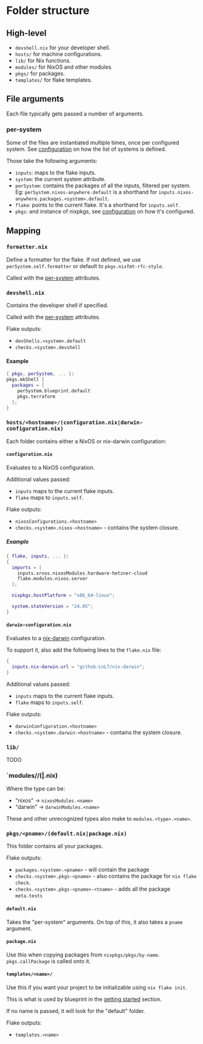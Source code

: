 # Folder structure

## High-level

-   `devshell.nix` for your developer shell.
-   `hosts/` for machine configurations.
-   `lib/` for Nix functions.
-   `modules/` for NixOS and other modules.
-   `pkgs/` for packages.
-   `templates/` for flake templates.

## File arguments

Each file typically gets passed a number of arguments.

### per-system

Some of the files are instantiated multiple times, once per configured system. See [configuration](configuration.md) on how the list of systems is defined.

Those take the following arguments:

-   `inputs`: maps to the flake inputs.
-   `system`: the current system attribute.
-   `perSystem`: contains the packages of all the inputs, filtered per system.
    Eg: `perSystem.nixos-anywhere.default` is a shorthand for `inputs.nixos-anywhere.packages.<system>.default`.
-   `flake`: points to the current flake. It's a shorthand for `inputs.self`.
-   `pkgs`: and instance of nixpkgs, see [configuration](configuration.md) on how it's configured.

## Mapping

### `formatter.nix`

Define a formatter for the flake. If not defined, we use `perSystem.self.formatter` or default to `pkgs.nixfmt-rfc-style`.

Called with the [per-system](#per-system) attributes.

### `devshell.nix`

Contains the developer shell if specified.

Called with the [per-system](#per-system) attributes.

Flake outputs:

-   `devShells.<system>.default`
-   `checks.<system>.devshell`

#### Example

```nix
{ pkgs, perSystem, ... }:
pkgs.mkShell {
  packages = [
    perSystem.blueprint.default
    pkgs.terraform
  ];
}
```

### `hosts/<hostname>/(configuration.nix|darwin-configuration.nix)`

Each folder contains either a NixOS or nix-darwin configuration:

#### `configuration.nix`

Evaluates to a NixOS configuration.

Additional values passed:

-   `inputs` maps to the current flake inputs.
-   `flake` maps to `inputs.self`.

Flake outputs:

-   `nixosConfigurations.<hostname>`
-   `checks.<system>.nixos-<hostname>` - contains the system closure.

##### Example

```nix
{ flake, inputs, ... }:
{
  imports = [
    inputs.srvos.nixosModules.hardware-hetzner-cloud
    flake.modules.nixos.server
  ];

  nixpkgs.hostPlatform = "x86_64-linux";

  system.stateVersion = "24.05";
}
```

#### `darwin-configuration.nix`

Evaluates to a [nix-darwin](https://github.com/LnL7/nix-darwin) configuration.

To support it, also add the following lines to the `flake.nix` file:

```nix
{
  inputs.nix-darwin.url = "github:LnL7/nix-darwin";
}
```

Additional values passed:

-   `inputs` maps to the current flake inputs.
-   `flake` maps to `inputs.self`.

Flake outputs:

-   `darwinConfiguration.<hostname>`
-   `checks.<system>.darwin-<hostname>` - contains the system closure.

### `lib/`

TODO

### `modules/<type>/(<name>|<name>.nix)

Where the type can be:

-   "nixos" -> `nixosModules.<name>`
-   "darwin" -> `darwinModules.<name>`

These and other unrecognized types also make to `modules.<type>.<name>`.

### `pkgs/<pname>/(default.nix|package.nix)`

This folder contains all your packages.

Flake outputs:

-   `packages.<system>.<pname>` - will contain the package
-   `checks.<system>.pkgs-<pname>` - also contains the package for `nix flake check`.
-   `checks.<system>.pkgs-<pname>-<tname>` - adds all the package `meta.tests`

#### `default.nix`

Takes the "per-system" arguments. On top of this, it also takes a `pname`
argument.

#### `package.nix`

Use this when copying packages from `nixpkgs/pkgs/by-name`. `pkgs.callPackage` is called onto it.

#### `templates/<name>/`

Use this if you want your project to be initializable using `nix flake init`.

This is what is used by blueprint in the [getting started](getting-started.md) section.

If no name is passed, it will look for the "default" folder.

Flake outputs:

-   `templates.<name>`
